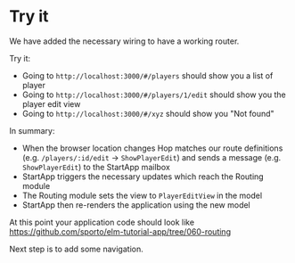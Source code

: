 # Try it

We have added the necessary wiring to have a working router.

Try it:

- Going to `http://localhost:3000/#/players` should show you a list of player
- Going to `http://localhost:3000/#/players/1/edit` should show you the player edit view
- Going to `http://localhost:3000/#/xyz` should show you "Not found"

In summary:

- When the browser location changes Hop matches our route definitions (e.g. `/players/:id/edit` -> `ShowPlayerEdit`) and sends a message (e.g. `ShowPlayerEdit`) to the StartApp mailbox
- StartApp triggers the necessary updates which reach the Routing module
- The Routing module sets the view to `PlayerEditView` in the model
- StartApp then re-renders the application using the new model

At this point your application code should look like <https://github.com/sporto/elm-tutorial-app/tree/060-routing>


Next step is to add some navigation.

